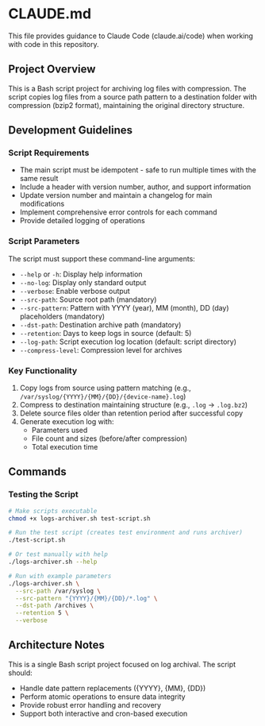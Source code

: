 # CLAUDE.md

This file provides guidance to Claude Code (claude.ai/code) when working with code in this repository.

## Project Overview

This is a Bash script project for archiving log files with compression. The script copies log files from a source path pattern to a destination folder with compression (bzip2 format), maintaining the original directory structure.

## Development Guidelines

### Script Requirements
- The main script must be idempotent - safe to run multiple times with the same result
- Include a header with version number, author, and support information
- Update version number and maintain a changelog for main modifications
- Implement comprehensive error controls for each command
- Provide detailed logging of operations

### Script Parameters
The script must support these command-line arguments:
- `--help` or `-h`: Display help information
- `--no-log`: Display only standard output
- `--verbose`: Enable verbose output
- `--src-path`: Source root path (mandatory)
- `--src-pattern`: Pattern with YYYY (year), MM (month), DD (day) placeholders (mandatory)
- `--dst-path`: Destination archive path (mandatory)
- `--retention`: Days to keep logs in source (default: 5)
- `--log-path`: Script execution log location (default: script directory)
- `--compress-level`: Compression level for archives

### Key Functionality
1. Copy logs from source using pattern matching (e.g., `/var/syslog/{YYYY}/{MM}/{DD}/{device-name}.log`)
2. Compress to destination maintaining structure (e.g., `.log` → `.log.bz2`)
3. Delete source files older than retention period after successful copy
4. Generate execution log with:
   - Parameters used
   - File count and sizes (before/after compression)
   - Total execution time

## Commands

### Testing the Script

```bash
# Make scripts executable
chmod +x logs-archiver.sh test-script.sh

# Run the test script (creates test environment and runs archiver)
./test-script.sh

# Or test manually with help
./logs-archiver.sh --help

# Run with example parameters
./logs-archiver.sh \
  --src-path /var/syslog \
  --src-pattern "{YYYY}/{MM}/{DD}/*.log" \
  --dst-path /archives \
  --retention 5 \
  --verbose
```

## Architecture Notes

This is a single Bash script project focused on log archival. The script should:
- Handle date pattern replacements ({YYYY}, {MM}, {DD})
- Perform atomic operations to ensure data integrity
- Provide robust error handling and recovery
- Support both interactive and cron-based execution